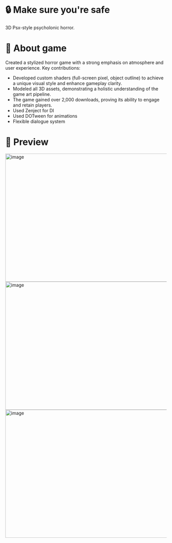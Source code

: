 # 🔒 Make sure you're safe
3D Psx-style psycholonic horror.

# 📖 About game
Created a stylized horror game with a strong emphasis on atmosphere and user experience. Key contributions:
- Developed custom shaders (full-screen pixel, object outline) to achieve a unique visual style and enhance gameplay clarity.
- Modeled all 3D assets, demonstrating a holistic understanding of the game art pipeline.
- The game gained over 2,000 downloads, proving its ability to engage and retain players.
- Used Zenject for DI
- Used DOTween for animations
- Flexible dialogue system

# 🚀 Preview
<img width="720" height="400" alt="image" src="https://img.itch.zone/aW1nLzIyMzMxMzIzLmdpZg==/original/XYK7uQ.gif" />
<img width="720" height="400" alt="image" src="https://github.com/user-attachments/assets/ce3689b4-57c5-43fd-aadc-f545708611c3" />
<img width="720" height="400" alt="image" src="https://img.itch.zone/aW1nLzIyMzMxMzEwLmdpZg==/original/Io%2FgMY.gif" />

